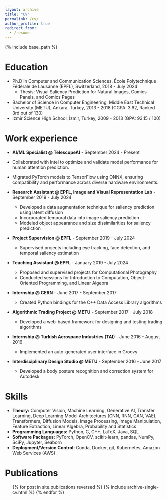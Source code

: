 ```yaml
---
layout: archive
title: "CV"
permalink: /cv/
author_profile: true
redirect_from:
  - /resume
---
```


{% include base_path %}

Education
======
* Ph.D in Computer and Communication Sciences, École Polytechnique Fédérale de Lausanne (EPFL), Switzerland, 2018 - July 2024
  * Thesis: Visual Saliency Prediction for Natural Images, Comics Panels, and Comics Pages
* Bachelor of Science in Computer Engineering, Middle East Technical University (METU), Ankara, Turkey, 2013 - 2018 (CGPA: 3.92, Ranked 3rd out of 130)
* Izmir Science High School, İzmir, Turkey, 2009 - 2013 (GPA: 93.15 / 100)

Work experience
======
* **AI/ML Specialist @ TelescopeAI** - September 2024 - Present
* Collaborated with Intel to optimize and validate model performance for human attention prediction.
* Migrated PyTorch models to TensorFlow using ONNX, ensuring compatibility and performance across diverse hardware environments.
* **Research Assistant @ EPFL, Image and Visual Representation Lab** - September 2019 - July 2024
  * Developed a data augmentation technique for saliency prediction using latent diffusion
  * Incorporated temporal data into image saliency prediction
  * Modeled object appearance and size dissimilarities for saliency prediction

* **Project Supervision @ EPFL** - September 2019 - July 2024
  * Supervised projects including eye tracking, face detection, and temporal saliency estimation

* **Teaching Assistant @ EPFL** - January 2019 - July 2024
  * Proposed and supervised projects for Computational Photography
  * Conducted sessions for Introduction to Computation, Object-Oriented Programming, and Linear Algebra

* **Internship @ CERN** - June 2017 - September 2017
  * Created Python bindings for the C++ Data Access Library algorithms

* **Algorithmic Trading Project @ METU** - September 2017 - July 2018
  * Developed a web-based framework for designing and testing trading algorithms

* **Internship @ Turkish Aerospace Industries (TAI)** - June 2016 - August 2016
  * Implemented an auto-generated user interface in Groovy

* **Interdisciplinary Design Studio @ METU** - September 2016 - June 2017
  * Developed a body posture recognition and correction system for Autodesk

Skills
======
* **Theory:** Computer Vision, Machine Learning, Generative AI, Transfer Learning, Deep Learning Model Architectures (CNN, RNN, GAN, VAE), Transformers, Diffusion Models, Image Processing, Image Manipulation, Feature Extraction, Linear Algebra, Probability and Statistics
* **Programming Languages:** Python, C, C++, LaTeX, Java, SQL
* **Software Packages:** PyTorch, OpenCV, scikit-learn, pandas, NumPy, SciPy, Jupyter, Seaborn
* **Deployment/Version Control:** Conda, Docker, git, Kubernetes, Amazon Web Services (AWS)

Publications
======
  <ul>{% for post in site.publications reversed %}
    {% include archive-single-cv.html %}
  {% endfor %}</ul>


